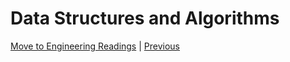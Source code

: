 # Data Structures and Algorithms

[Move to Engineering Readings](./EngineeringReadings.md) | [Previous](./PracticeInTheTerminal.md)
